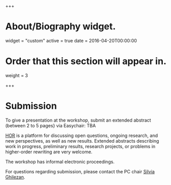 +++
# About/Biography widget.
widget = "custom"
active = true
date = 2016-04-20T00:00:00

# Order that this section will appear in.
weight = 3

+++

# Submission
To give a presentation at the workshop, submit an extended abstract (between 2 to 5 pages} via Easychair:
      TBA

[HOR] is a platform for discussing open questions, ongoing research, and new perspectives, as well as new results. Extended abstracts describing work in progress, preliminary results, research projects, or problems in higher-order rewriting are very welcome.

The workshop has informal electronic proceedings.

For questions regarding submission, please contact the PC chair
[Silvia Ghilezan](mailto:gsilvia@uns.ac.rs).
<!--  ponoviti sa hor 2018 -->
<!--  i link sa easychair-a
The workshop has informal, electronic proceedings.(ovde tacka) that will be included in the FLoC 2018 electronic proceedings.
prvo submsission pa invited speakers-->

[HOR]:https://hor.irif.fr


<!-- [Dr. Jorge A. Pérez]:http://www.jorgeaperez.net
[Prof. Gerard Renardel de Lavalette]:http://www.rug.nl/staff/g.r.renardel.de.lavalette/
[Prof. Silvia Ghilezan]:http://imft.ftn.uns.ac.rs/~silvia/ -->
